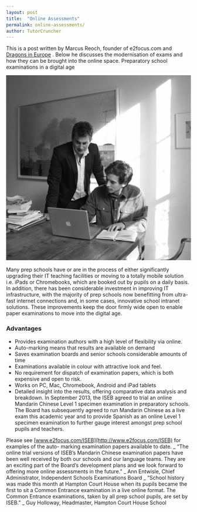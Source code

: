 ```yaml
---
layout: post
title:  "Online Assessments"
permalink: online-assessments/
author: TutorCruncher
---
```

This is a post written by Marcus Reoch, founder of e2focus.com and 
[Dragons in Europe](http://dragonsineurope.com/) . Below he discusses the
modernisation of exams and how they can be brought into the online space.
Preparatory school examinations in a digital age

<div class="img-holder full-width">
   <img src="/img/blogs/online-assessents-1024x1024.jpg" alt-text="Online Assessents"/>
</div>

Many prep schools have or are in the process of
either significantly upgrading their IT teaching facilities or moving to a
totally mobile solution i.e. iPads or Chromebooks, which are booked out by
pupils on a daily basis. In addition, there has been considerable investment
in improving IT infrastructure, with the majority of prep schools now
benefitting from ultra-fast internet connections and, in some cases,
innovative school intranet solutions. These improvements keep the door firmly
wide open to enable paper examinations to move into the digital age. 

### Advantages

* Provides examination authors with a high level of  flexibility via online. 
* Auto-marking means that results are available on demand
* Saves examination boards and senior schools considerable amounts of time
* Examinations available in colour with attractive look and feel. 
* No requirement for dispatch of examination papers, which is both expensive and open to risk. 
* Works on PC, Mac, Chromebook, Android and iPad tablets
* Detailed insight into the results, offering comparative data analysis and breakdown. In September 2013, the ISEB 
agreed to trial an online Mandarin Chinese Level 1 specimen examination in preparatory schools. The Board has 
subsequently agreed to run Mandarin Chinese as a live exam this academic year and to provide Spanish as an online 
Level 1 specimen examination to further gauge interest amongst prep school pupils and teachers. 

Please see [www.e2focus.com/ISEB](http://www.e2focus.com/ISEB) for examples of the auto-
marking examination papers available to date. _ “The online trial versions of
ISEB’s Mandarin Chinese examination papers have been well received by both our
schools and our language teams. They are an exciting part of the Board’s
development plans and we look forward to offering more online assessments in
the future.” _ Ann Entwisle, Chief Administrator, Independent Schools
Examinations Board _ “School history was made this month at Hampton Court
House when its pupils became the first to sit a Common Entrance examination in
a live online format. The Common Entrance examinations, taken by all prep
school pupils, are set by ISEB.” _ Guy Holloway, Headmaster, Hampton Court
House School
